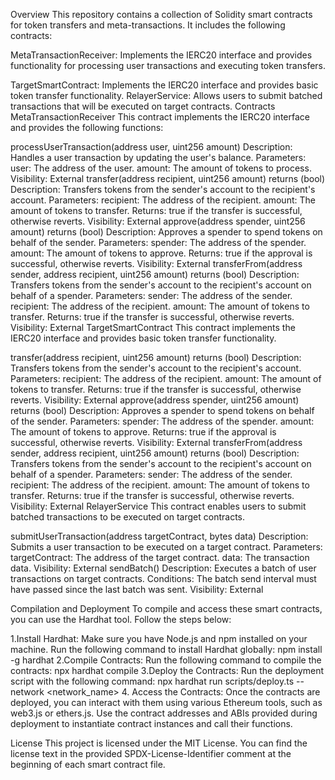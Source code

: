Overview
This repository contains a collection of Solidity smart contracts for token transfers and meta-transactions. It includes the following contracts:

MetaTransactionReceiver: Implements the IERC20 interface and provides functionality for processing user transactions and executing token transfers.

TargetSmartContract: Implements the IERC20 interface and provides basic token transfer functionality.
RelayerService: Allows users to submit batched transactions that will be executed on target contracts.
Contracts
MetaTransactionReceiver
This contract implements the IERC20 interface and provides the following functions:

processUserTransaction(address user, uint256 amount)
Description: Handles a user transaction by updating the user's balance.
Parameters:
user: The address of the user.
amount: The amount of tokens to process.
Visibility: External
transfer(address recipient, uint256 amount) returns (bool)
Description: Transfers tokens from the sender's account to the recipient's account.
Parameters:
recipient: The address of the recipient.
amount: The amount of tokens to transfer.
Returns: true if the transfer is successful, otherwise reverts.
Visibility: External
approve(address spender, uint256 amount) returns (bool)
Description: Approves a spender to spend tokens on behalf of the sender.
Parameters:
spender: The address of the spender.
amount: The amount of tokens to approve.
Returns: true if the approval is successful, otherwise reverts.
Visibility: External
transferFrom(address sender, address recipient, uint256 amount) returns (bool)
Description: Transfers tokens from the sender's account to the recipient's account on behalf of a spender.
Parameters:
sender: The address of the sender.
recipient: The address of the recipient.
amount: The amount of tokens to transfer.
Returns: true if the transfer is successful, otherwise reverts.
Visibility: External
TargetSmartContract
This contract implements the IERC20 interface and provides basic token transfer functionality.

transfer(address recipient, uint256 amount) returns (bool)
Description: Transfers tokens from the sender's account to the recipient's account.
Parameters:
recipient: The address of the recipient.
amount: The amount of tokens to transfer.
Returns: true if the transfer is successful, otherwise reverts.
Visibility: External
approve(address spender, uint256 amount) returns (bool)
Description: Approves a spender to spend tokens on behalf of the sender.
Parameters:
spender: The address of the spender.
amount: The amount of tokens to approve.
Returns: true if the approval is successful, otherwise reverts.
Visibility: External
transferFrom(address sender, address recipient, uint256 amount) returns (bool)
Description: Transfers tokens from the sender's account to the recipient's account on behalf of a spender.
Parameters:
sender: The address of the sender.
recipient: The address of the recipient.
amount: The amount of tokens to transfer.
Returns: true if the transfer is successful, otherwise reverts.
Visibility: External
RelayerService
This contract enables users to submit batched transactions to be executed on target contracts.

submitUserTransaction(address targetContract, bytes data)
Description: Submits a user transaction to be executed on a target contract.
Parameters:
targetContract: The address of the target contract.
data: The transaction data.
Visibility: External
sendBatch()
Description: Executes a batch of user transactions on target contracts.
Conditions: The batch send interval must have passed since the last batch was sent.
Visibility: External

Compilation and Deployment
To compile and access these smart contracts, you can use the Hardhat tool. Follow the steps below:

1.Install Hardhat: Make sure you have Node.js and npm installed on your machine. Run the following command to install Hardhat globally:
npm install -g hardhat
2.Compile Contracts: Run the following command to compile the contracts:
npx hardhat compile
3.Deploy the Contracts: Run the deployment script with the following command:
npx hardhat run scripts/deploy.ts --network <network_name>
4. Access the Contracts: Once the contracts are deployed, you can interact with them using various Ethereum tools, such as web3.js or ethers.js. Use the contract addresses and ABIs provided during deployment to instantiate contract instances and call their functions.

License
This project is licensed under the MIT License. You can find the license text in the provided SPDX-License-Identifier comment at the beginning of each smart contract file.



